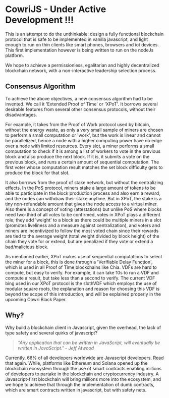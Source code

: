 # CowriJS  - Under Active Development !!!

This is an attempt to do the unthinkable: design a fully functional blockchain protocol that is safe to be implemented in vanilla javascript, and light enough to run on thin clients like smart phones, browsers and iot devices. This first implementation however is being written to run on the nodeJs platform.

We hope to achieve a permissionless, egalitarian and highly decentralized blockchain network, with a non-interactive leadership selection process.



## Consensus Algorithm

To achieve the above objectives, a new consensus algorithm had to be invented. We call it 'Extended Proof of Time' or 'XPoT'. It borrows several desirable features from several other consensus protocols, without their disadvantages. 

For example, it takes from the Proof of Work protocol used by bitcoin, without the energy waste, as only a very small sample of miners are chosen to perform a small computation or 'work', but the work is linear and cannot be parallelized, hence a node with a higher computing power have no edge over a node with limited resources. Every slot, a miner performs a small computation to check if it is among a list of workers to vote in the previous block and also produce the next block. If it is, it submits a vote on the previous block, and runs a certain amount of sequential computation. The first voter whose computation result matches the set block difficulty gets to produce the block for that slot.

It also borrows from the proof of stake network, but without the centralizing effects. In the PoS protocol, miners stake a large amount of tokens to be able to participate in the block production process and also earn a reward, and the nodes can withdraw their stake anytime. But in XPoT, the stake is a tiny non-refundable amount that gives the node access to a virtual miner. Also there is a concept of voting (attestations) but unlike PoS where blocks need two-third of all votes to be confirmed, votes in XPoT plays a different role; they add 'weight' to a block as there could be multiple miners in a slot (promotes liveliness and a measure against centralization), and voters and miners are incentivized to follow the most voted chain since their rewards are tied to the average weight (total weight divided by block height) of the chain they vote for or extend, but are penalized if they vote or extend a bad/malicious block.

As mentioned earlier, XPoT makes use of sequential computations to select the miner for a block, this is done through a 'Verifiable Delay Function', which is used in all Proof of Time blockchains like Chia. VDFs are hard to compute, but easy to verify. For example, it can take 10s to run a VDF and compute a result, but take less than a second to verify. The current VDF bing used in our XPoT protocol is the slothVDF which employs the use of modular square roots, the explanation and reason for choosing this VDF is beyond the scope of this introduction, and will be explained properly in the upcoming Cowri Black Paper.



## Why?

Why build a blockchain client in Javascript, given the overhead, the lack of type safety and several quirks of javascript?

> *"Any application that can be written in JavaScript, will eventually be written in JavaScript." - Jeff Atwood*

Currently, 66% of all developers worldwide are Javascript developers. Read that again. While, platforms like Ethereum and Solana opened up the blockchain ecosystem through the use of smart contracts enabling millions of developers to partake in the blockchain and cryptocurrency industry. A Javascript-first blockchain will bring millions more into the ecosystem, and we hope to achieve that through the implementation of dumb contracts, which are smart contracts written in javascript, but with safety nets.
